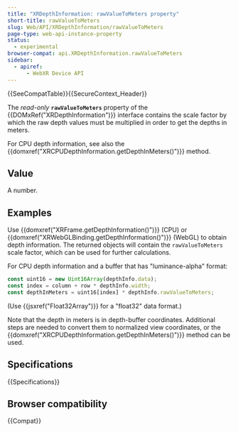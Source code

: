 ```yaml
---
title: "XRDepthInformation: rawValueToMeters property"
short-title: rawValueToMeters
slug: Web/API/XRDepthInformation/rawValueToMeters
page-type: web-api-instance-property
status:
  - experimental
browser-compat: api.XRDepthInformation.rawValueToMeters
sidebar:
  - apiref:
      - WebXR Device API
---
```


{{SeeCompatTable}}{{SecureContext_Header}}

The _read-only_ **`rawValueToMeters`** property of the {{DOMxRef("XRDepthInformation")}} interface contains the scale factor by which the raw depth values must be multiplied in order to get the depths in meters.

For CPU depth information, see also the {{domxref("XRCPUDepthInformation.getDepthInMeters()")}} method.

## Value

A number.

## Examples

Use {{domxref("XRFrame.getDepthInformation()")}} (CPU) or {{domxref("XRWebGLBinding.getDepthInformation()")}} (WebGL) to obtain depth information. The returned objects will contain the `rawValueToMeters` scale factor, which can be used for further calculations.

For CPU depth information and a buffer that has "luminance-alpha" format:

```js
const uint16 = new Uint16Array(depthInfo.data);
const index = column + row * depthInfo.width;
const depthInMeters = uint16[index] * depthInfo.rawValueToMeters;
```

(Use {{jsxref("Float32Array")}} for a "float32" data format.)

Note that the depth in meters is in depth-buffer coordinates. Additional steps are needed to convert them to normalized view coordinates, or the {{domxref("XRCPUDepthInformation.getDepthInMeters()")}} method can be used.

## Specifications

{{Specifications}}

## Browser compatibility

{{Compat}}
